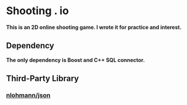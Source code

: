 # Shooting . io

**This is an 2D online shooting game. I wrote it for practice and interest.**


## Dependency

**The only dependency is Boost and C++ SQL connector.**


## Third-Party Library

### [nlohmann/json](https://github.com/nlohmann/json)


